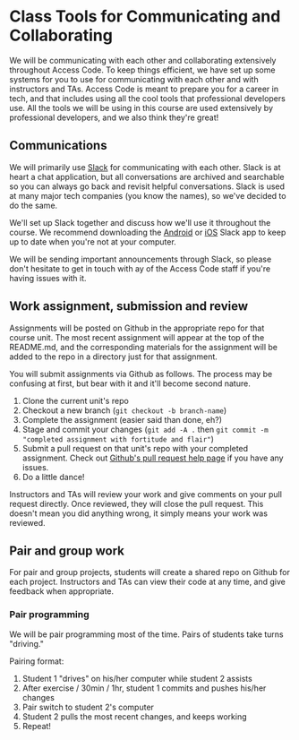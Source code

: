 
# Class Tools for Communicating and Collaborating

We will be communicating with each other and collaborating extensively throughout Access Code. To keep things efficient, we have set up some systems for you to use for communicating with each other and with instructors and TAs. Access Code is meant to prepare you for a career in tech, and that includes using all the cool tools that professional developers use. All the tools we will be using in this course are used extensively by professional developers, and we also think they're great!

## Communications

We will primarily use [Slack](https://slack.com/) for communicating with each other. Slack is at heart a chat application, but all conversations are archived and searchable so you can always go back and revisit helpful conversations. Slack is used at many major tech companies (you know the names), so we've decided to do the same.

We'll set up Slack together and discuss how we'll use it throughout the course. We recommend downloading the [Android](https://play.google.com/store/apps/details?id=com.Slack) or [iOS](https://itunes.apple.com/us/app/id618783545) Slack app to keep up to date when you're not at your computer.

We will be sending important announcements through Slack, so please don't hesitate to get in touch with ay of the Access Code staff if you're having issues with it.

## Work assignment, submission and review

Assignments will be posted on Github in the appropriate repo for that course unit. The most recent assignment will appear at the top of the README.md, and the corresponding materials for the assignment will be added to the repo in a directory just for that assignment.

You will submit assignments via Github as follows. The process may be confusing at first, but bear with it and it'll become second nature.

1. Clone the current unit's repo
2. Checkout a new branch (`git checkout -b branch-name`)
3. Complete the assignment (easier said than done, eh?)
4. Stage and commit your changes (`git add -A .` then `git commit -m "completed assignment with fortitude and flair"`)
5. Submit a pull request on that unit's repo with your completed assignment. Check out [Github's pull request help page](https://help.github.com/articles/creating-a-pull-request/) if you have any issues.
6. Do a little dance!

Instructors and TAs will review your work and give comments on your pull request directly. Once reviewed, they will close the pull request. This doesn't mean you did anything wrong, it simply means your work was reviewed.

## Pair and group work

For pair and group projects, students will create a shared repo on Github for each project. Instructors and TAs can view their code at any time, and give feedback when appropriate.

### Pair programming

We will be pair programming most of the time. Pairs of students take turns "driving."

Pairing format:

1. Student 1 "drives" on his/her computer  while student 2 assists
2. After exercise / 30min / 1hr, student 1 commits and pushes his/her changes
3. Pair switch to student 2's computer
4. Student 2 pulls the most recent changes, and keeps working
5. Repeat!
